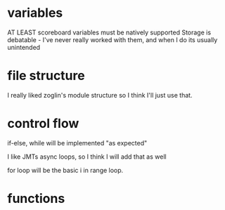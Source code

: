 # variables
AT LEAST scoreboard variables must be natively supported
Storage is debatable - I've never really worked with them, and when I do its usually unintended

# file structure
I really liked zoglin's module structure so I think I'll just use that.

# control flow

if-else, while will be implemented "as expected"

I like JMTs async loops, so I think I will add that as well

for loop will be the basic i in range loop.

# functions
